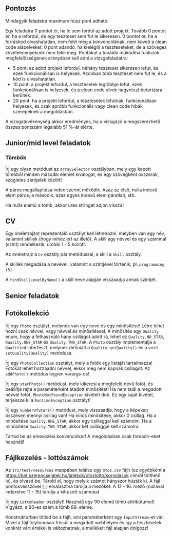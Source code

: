 ## Pontozás

Mindegyik feladatra maximum húsz pont adható.

Egy feladatra 0 pontot ér, ha le sem fordul az adott projekt. Tovább 0 pontot ér, ha a lefordul,
de egy teszteset sem fut le sikeresen. 0 pontot ér, ha a forráskód olvashatatlan, nem felel meg
a konvencióknak, nem követi a clean code alapelveket. 0 pont adandó, ha kielégíti a teszteseteket, de a szöveges követelményeknek nem felel meg.
Pontokat a további működési funkciók megfelelősségének arányában kell adni a vizsgafeladatra:

* 5 pont: az adott projekt lefordul, néhány teszteset sikeresen lefut, és ezek funkcionálisan is helyesek. Azonban több teszteset nem fut le, és a kód is olvashatatlan.
* 10 pont: a projekt lefordul, a tesztesetek legtöbbje lefut, ezek funkcionálisan is helyesek, és a clean code elvek nagyrészt betartásra kerültek.
* 20 pont: ha a projekt lefordul, a tesztesetek lefutnak, funkcionálisan helyesek, és csak
  apróbb funkcionális vagy clean code hibák szerepelnek a megoldásban.

A vizsgatevékenység akkor eredményes, ha a vizsgázó a megszerezhető összes
pontszám legalább 51 %-át elérte.

## Junior/mid level feladatok

### Tömbök

Írj egy olyan metódust az `ArraySelector` osztályban, mely egy kapott tömbből minden második elemet
kiválogat, és egy szövegként összerak, szögletes zárójelek között!

A páros megállapítása index szerint működik. Azaz az első, nulla indexű elem
páros, a második, azaz egyes indexű elem páratlan, stb.

Ha nulla elemű a tömb, akkor üres stringet adjon vissza!

## CV

Egy önéletrajzot reprezentáló osztályt kell létrehozni,
melyben van egy név, valamint skillek (hogy mihez ért az illető). A
skill egy névvel és egy számmal (szint) rendelkezik, utóbbi
1 - 5 között.

Az önéletrajz a `Cv` osztály pár metódussal,
a skill a `Skill` osztály.

A skillek megadása a nevével, valamint a szintjével
történik, pl. `programming (5)`.

A `findSkillLevelByName()` a skill neve alapján visszaadja
annak szintjét.

## Senior feladatok

## Fotókollekció

Írj egy `Photo` osztályt, melynek van egy neve és egy minősítése! Létre lehet hozni
csak névvel, vagy névvel és minősítéssel. A minősítés egy `Quality` enum, hogy a felhasználó
hány csillagot adott rá, lehet ez `Quality.NO_STAR`, `Quality.ONE_STAR` és `Quality.TWO_STAR`.
A `Photo` osztály implementálja a `Qualified` interfészt, melynek definiált a `Quality getQuality()`
és a `void setQuality(Quality)` metódusa.

Írj egy `PhotoCollection` osztályt, mely a fotók egy listáját tartalmazza! Fotókat lehet hozzáadni
névvel, ekkor még nem kapnak csillagot. Az `addPhoto()` metódus legyen varargs-os!

Írj egy `starPhoto()` metódust, mely kikeresi a megfelelő nevű fotót, és beállítja rajta a paraméterként
átadott minősítést! Ha nem talál a megadott névvel fotót, `PhotoNotFoundException` kivételt dob. Ez
egy saját kivétel, terjessze ki a `RuntimeException` osztályt!

Írj egy `numberOfStars()` metódust, mely visszaadja, hogy a képeken összesen mennyi csillag van!
Ha nincs minősítése, akkor 0 csillag. Ha a minősítése `Quality.ONE_STAR`, akkor egy csillaggal kell
számolni. Ha a minősítése `Quality.TWO_STAR`, akkor két csillaggal kell számolni.

Tartsd be az elnevezési konvenciókat! A megoldásban csak foreach-eket használj!

## Fájlkezelés - lottószámok

Az `src/test/resources` mappában találsz egy `otos.csv` fájlt
(ez egyébként a https://bet.szerencsejatek.hu/jatekok/otoslotto/sorsolasok
címről tölthető le), és olvasd be. Tárold el, hogy melyik számot hányszor húzták ki. A fájl pontosvesszővel (`;`) elválasztva tárolja
a mezőket. A 12 - 16. mező (nullával indexelve 11 - 15) tárolja a kihúzott számokat.

Írj egy `LottoReader` osztályt! Használj egy 90 elemű tömb attribútumot! Vigyázz, a 90-es szám a tömb 89. eleme.

Konstruktorban töltsd be a fájlt, ami paraméterként egy `InputStream`-et vár.
Mivel a fájl folytonosan frissül a megadott webhelyen és így a tesztesetek konkrét várt értékei is változhatnak,
a mellékelt fájl alapján dolgozz!